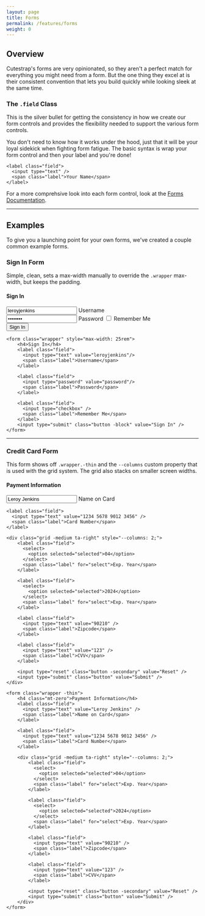 ```yaml
---
layout: page
title: Forms
permalink: /features/forms
weight: 0
---
```


## Overview

Cutestrap's forms are very opinionated, so they aren't a perfect match for 
everything you might need from a form. But the one thing they excel at is
their consistent convention that lets you build quickly while looking sleek at
the same time.

### The `.field` Class

This is the silver bullet for getting the consistency in how we create our form
controls and provides the flexibility needed to support the various form controls.

You don't need to know how it works under the hood, just that it will be your
loyal sidekick when fighting form fatigue. The basic syntax is wrap your form
control and then your label and you're done!

```
<label class="field">
  <input type="text" />
  <span class="label">Your Name</span>
</label>
```

For a more comprehsive look into each form control, look at the
[Forms Documentation](https://docs.cutestrap.com/section-4.html).

---

## Examples

To give you a launching point for your own forms, we've created a couple common
example forms.

### Sign In Form

<p class="mb-zero">
    Simple, clean, sets a max-width manually to override the <code>.wrapper</code> max-width, but
keeps the padding.
</p>

<form class="wrapper" style="max-width: 25rem">
    <h4 class="mt-zero">Sign In</h4>
    <label class="field">
      <input type="text" value="leroyjenkins"/>
      <span class="label">Username</span>
    </label>
    <label class="field">
      <input type="password" value="password"/>
      <span class="label">Password</span>
    </label>
    <label class="field">
      <input type="checkbox" />
      <span class="label">Remember Me</span>
    </label>
    <input type="submit" class="button -block" value="Sign In" />
</form>

```
<form class="wrapper" style="max-width: 25rem">
    <h4>Sign In</h4>
    <label class="field">
      <input type="text" value="leroyjenkins"/>
      <span class="label">Username</span>
    </label>

    <label class="field">
      <input type="password" value="password"/>
      <span class="label">Password</span>
    </label>

    <label class="field">
      <input type="checkbox" />
      <span class="label">Remember Me</span>
    </label>
    <input type="submit" class="button -block" value="Sign In" />
</form>
```

---

### Credit Card Form

<p class="mb-zero">
    This form shows off <code>.wrapper.-thin</code> and the <code>--columns</code> custom property
that is used with the grid system. The grid also stacks on smaller screen widths.
</p>

<form class="wrapper -thin">
    <h4 class="mt-zero">Payment Information</h4>
    <label class="field">
      <input type="text" value="Leroy Jenkins" />
      <span class="label">Name on Card</span>
    </label>

    <label class="field">
      <input type="text" value="1234 5678 9012 3456" />
      <span class="label">Card Number</span>
    </label>

    <div class="grid -medium ta-right" style="--columns: 2;">
        <label class="field">
          <select>
            <option selected="selected">04</option>
          </select>
          <span class="label" for="select">Exp. Year</span>
        </label>

        <label class="field">
          <select>
            <option selected="selected">2024</option>
          </select>
          <span class="label" for="select">Exp. Year</span>
        </label>

        <label class="field">
          <input type="text" value="90210" />
          <span class="label">Zipcode</span>
        </label>

        <label class="field">
          <input type="text" value="123" />
          <span class="label">CVV</span>
        </label>

        <input type="reset" class="button -secondary" value="Reset" />
        <input type="submit" class="button" value="Submit" />
    </div>
</form>

```
<form class="wrapper -thin">
    <h4 class="mt-zero">Payment Information</h4>
    <label class="field">
      <input type="text" value="Leroy Jenkins" />
      <span class="label">Name on Card</span>
    </label>

    <label class="field">
      <input type="text" value="1234 5678 9012 3456" />
      <span class="label">Card Number</span>
    </label>

    <div class="grid -medium ta-right" style="--columns: 2;">
        <label class="field">
          <select>
            <option selected="selected">04</option>
          </select>
          <span class="label" for="select">Exp. Year</span>
        </label>

        <label class="field">
          <select>
            <option selected="selected">2024</option>
          </select>
          <span class="label" for="select">Exp. Year</span>
        </label>

        <label class="field">
          <input type="text" value="90210" />
          <span class="label">Zipcode</span>
        </label>

        <label class="field">
          <input type="text" value="123" />
          <span class="label">CVV</span>
        </label>

        <input type="reset" class="button -secondary" value="Reset" />
        <input type="submit" class="button" value="Submit" />
    </div>
</form>
```

